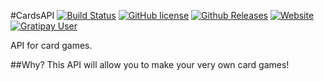 #CardsAPI
[![Build Status](https://travis-ci.org/jsutaria/CardsAPI.svg?branch=master)](https://travis-ci.org/jsutaria/CardsAPI)
[![GitHub license](https://img.shields.io/badge/license-MIT-blue.svg)](https://raw.githubusercontent.com/jsutaria/CardsAPI/master/LICENSE)
[![Github Releases](https://img.shields.io/github/downloads/jsutaria/CardsAPI/latest/total.svg)](https://github.com/jsutaria/CardsAPI/archive/master.zip)
[![Website](https://img.shields.io/website-up-down-brightgreen-red/http/jainilsutaria.com.svg)](http://www.jainilsutaria.com)
[![Gratipay User](https://img.shields.io/gratipay/user/jsutaria.svg)](https://gratipay.com/~jsutaria/)

API for card games.

##Why?
This API will allow you to make your very own card games!
